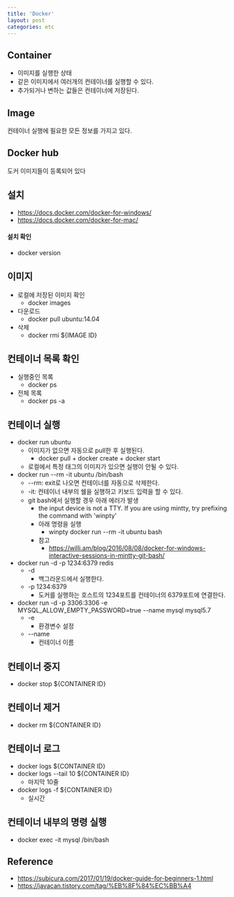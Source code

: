 ```yaml
---
title: 'Docker'
layout: post
categories: etc
---
```


## Container
- 이미지를 실행한 상태
- 같은 이미지에서 여러개의 컨테이너를 실행할 수 있다.
- 추가되거나 변하는 값들은 컨테이너에 저장된다.

## Image
컨테이너 실행에 필요한 모든 정보를 가지고 있다.

## Docker hub
도커 이미지들이 등록되어 있다

## 설치
- <https://docs.docker.com/docker-for-windows/>
- <https://docs.docker.com/docker-for-mac/>

#### 설치 확인
- docker version

## 이미지
- 로컬에 저장된 이미지 확인
    - docker images
- 다운로드
    - docker pull ubuntu:14.04
- 삭제
    - docker rmi ${IMAGE ID}

## 컨테이너 목록 확인
- 실행중인 목록
    - docker ps
- 전체 목록
    - docker ps -a

## 컨테이너 실행
- docker run ubuntu
    - 이미지가 없으면 자동으로 pull한 후 실행된다.
        - docker pull + docker create + docker start
    - 로컬에서 특정 태그의 이미지가 있으면 실행이 안될 수 있다.
- docker run --rm -it ubuntu /bin/bash
    - --rm: exit로 나오면 컨테이너를 자동으로 삭제한다.
    - -it: 컨테이너 내부의 쉘을 실행하고 키보드 입력을 할 수 있다.
    - git bash에서 실행할 경우 아래 에러가 발생
        - the input device is not a TTY.  If you are using mintty, try prefixing the command with 'winpty'
        - 아래 명령을 실행
            - winpty docker run --rm -it ubuntu bash
        - 참고
            - <https://willi.am/blog/2016/08/08/docker-for-windows-interactive-sessions-in-mintty-git-bash/>
- docker run -d -p 1234:6379 redis
    - -d
        - 백그라운드에서 실행한다.
    - -p 1234:6379
        - 도커를 실행하는 호스트의 1234포트를 컨테이너의 6379포트에 연결한다.
- docker run -d -p 3306:3306 -e MYSQL_ALLOW_EMPTY_PASSWORD=true --name mysql mysql5.7
    - -e
        - 환경변수 설정
    - --name
        - 컨테이너 이름

## 컨테이너 중지
- docker stop ${CONTAINER ID}

## 컨테이너 제거
- docker rm ${CONTAINER ID}

## 컨테이너 로그
- docker logs ${CONTAINER ID}
- docker logs --tail 10 ${CONTAINER ID}
    - 마지막 10줄
- docker logs -f ${CONTAINER ID}
    - 실시간

## 컨테이너 내부의 명령 실행
- docker exec -it mysql /bin/bash

## Reference
- <https://subicura.com/2017/01/19/docker-guide-for-beginners-1.html>
- <https://javacan.tistory.com/tag/%EB%8F%84%EC%BB%A4>



